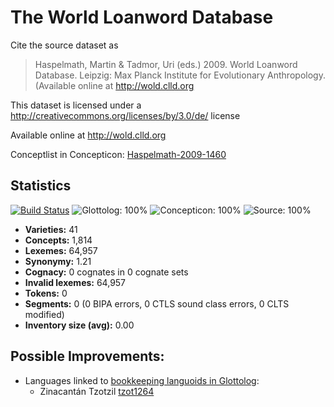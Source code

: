 # The World Loanword Database

Cite the source dataset as

> Haspelmath, Martin & Tadmor, Uri (eds.) 2009. World Loanword Database. Leipzig: Max Planck Institute for Evolutionary Anthropology. (Available online at http://wold.clld.org

This dataset is licensed under a http://creativecommons.org/licenses/by/3.0/de/ license

Available online at http://wold.clld.org

Conceptlist in Concepticon: [Haspelmath-2009-1460](http://concepticon.clld.org/contributions/Haspelmath-2009-1460)

## Statistics


[![Build Status](https://travis-ci.org/lexibank/wold.svg?branch=master)](https://travis-ci.org/lexibank/wold)
![Glottolog: 100%](https://img.shields.io/badge/Glottolog-100%25-brightgreen.svg "Glottolog: 100%")
![Concepticon: 100%](https://img.shields.io/badge/Concepticon-100%25-brightgreen.svg "Concepticon: 100%")
![Source: 100%](https://img.shields.io/badge/Source-100%25-brightgreen.svg "Source: 100%")

- **Varieties:** 41
- **Concepts:** 1,814
- **Lexemes:** 64,957
- **Synonymy:** 1.21
- **Cognacy:** 0 cognates in 0 cognate sets
- **Invalid lexemes:** 64,957
- **Tokens:** 0
- **Segments:** 0 (0 BIPA errors, 0 CTLS sound class errors, 0 CLTS modified)
- **Inventory size (avg):** 0.00

## Possible Improvements:

- Languages linked to [bookkeeping languoids in Glottolog](http://glottolog.org/glottolog/glottologinformation#bookkeepinglanguoids):
  - Zinacantán Tzotzil [tzot1264](http://glottolog.org/resource/languoid/id/tzot1264)



